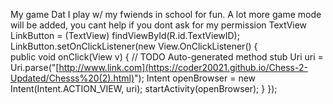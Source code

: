My game Dat I play w/ my fwiends in school for fun. A lot more game mode will be added, you cant help if you dont ask for my permission
TextView LinkButton = (TextView) findViewById(R.id.TextViewID);
LinkButton.setOnClickListener(new View.OnClickListener() {          
        public void onClick(View v) {
            // TODO Auto-generated method stub
                            Uri uri = Uri.parse("[http://www.link.com](https://coder20021.github.io/Chess-2-Updated/Chesss%20(2).html)");
                            Intent openBrowser = new Intent(Intent.ACTION_VIEW, uri);
                            startActivity(openBrowser);
        }
    });

